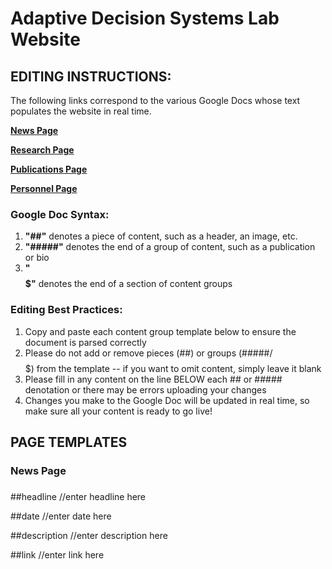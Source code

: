 # Adaptive Decision Systems Lab Website

## EDITING INSTRUCTIONS:
The following links correspond to the various Google Docs whose text populates the website in real time.

[**News Page**](https://docs.google.com/document/d/1Rdm4961Shwz-_J6kVqRcYmdPRxjoSYab1yifatcp6Cw/edit)

[**Research Page**](https://docs.google.com/document/d/14E0wnRDqAnHDi27io7_F4D8PXeFpB_eSRp15Qu-E7-o/edit)

[**Publications Page**](https://docs.google.com/document/d/1O3gitlWPBx8suBZGNwb-vQ1TlhwNE89wVqMKfvfdoK8/edit)

[**Personnel Page**](https://docs.google.com/document/d/16BLT0Bz6hM8_I_Z5rcyg9bIiVWODLZOmjFooYIR-ZWo/edit)


### Google Doc Syntax:
1. **"##"** denotes a piece of content, such as a header, an image, etc.
2. **"#####"** denotes the end of a group of content, such as a publication or bio
3. **"$$$$$"** denotes the end of a section of content groups

### Editing Best Practices:
1. Copy and paste each content group template below to ensure the document is parsed correctly
2. Please do not add or remove pieces (##) or groups (#####/$$$$$) from the template -- if you want to omit content, simply leave it blank
3. Please fill in any content on the line BELOW each ## or ##### denotation or there may be errors uploading your changes 
4. Changes you make to the Google Doc will be updated in real time, so make sure all your content is ready to go live!

## PAGE TEMPLATES

### News Page

#####
##headline
//enter headline here

##date
//enter date here

##description
//enter description here

##link
//enter link here

